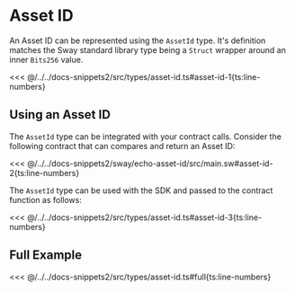 # Asset ID

An Asset ID can be represented using the `AssetId` type. It's definition matches the Sway standard library type being a `Struct` wrapper around an inner `Bits256` value.

<<< @/../../docs-snippets2/src/types/asset-id.ts#asset-id-1{ts:line-numbers}

## Using an Asset ID

The `AssetId` type can be integrated with your contract calls. Consider the following contract that can compares and return an Asset ID:

<<< @/../../docs-snippets2/sway/echo-asset-id/src/main.sw#asset-id-2{ts:line-numbers}

The `AssetId` type can be used with the SDK and passed to the contract function as follows:

<<< @/../../docs-snippets2/src/types/asset-id.ts#asset-id-3{ts:line-numbers}

## Full Example

<<< @/../../docs-snippets2/src/types/asset-id.ts#full{ts:line-numbers}
